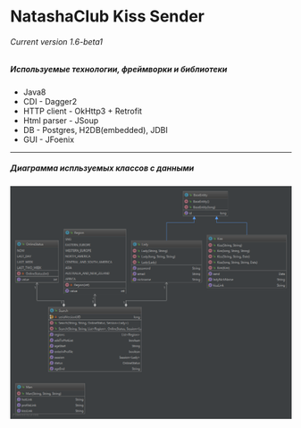 NatashaClub Kiss Sender
===========

###### Current version 1.6-beta1

##### Используемые технологии, фреймворки и библиотеки
* Java8
* CDI - Dagger2
* HTTP client - OkHttp3 + Retrofit
* Html parser - JSoup
* DB - Postgres, H2DB(embedded), JDBI
* GUI - JFoenix

---

##### Диаграмма испльзуемых классов с данными
![ncksimage](img/ncks_model.png)